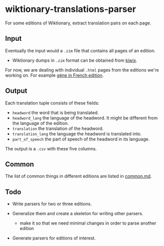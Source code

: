 # wiktionary-translations-parser

For some editions of Wiktionary, extract translation pairs on each page.

## Input

Eventually the input would a `.zim` file that contains all pages of an edition.

- Wiktionary dumps in `.zim` format can be obtained from [kiwix](https://download.kiwix.org/zim/wiktionary/).

For now, we are dealing with individual `.html` pages from the editions we're working on. For example [gène in French edition](https://fr.wiktionary.org/wiki/g%C3%A8ne).

## Output

Each translation tuple consists of these fields:

- `headword` the word that is being translated.
- `headword_lang` the language of the headword. It might be different from the language of the edition.
- `translation` the translation of the headword.
- `translation_lang` the language the headword is translated into.
- `part_of_speech` the part of speech of the headword in its language.

The output is a `.csv` with these five columns.

## Common

The list of common things in different editions are listed in [common.md](common.md).

## Todo

- Write parsers for two or three editions.
- Generalize them and create a skeleton for writing other parsers.

  - make it so that we need minimal changes in order to parse another edition

- Generate parsers for editions of interest.

